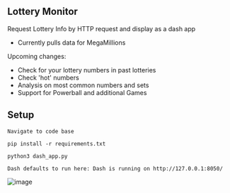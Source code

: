 ## Lottery Monitor

Request Lottery Info by HTTP request and display as a dash app

- Currently pulls data for MegaMillions

Upcoming changes:

- Check for your lottery numbers in past lotteries
- Check 'hot' numbers
- Analysis on most common numbers and sets
- Support for Powerball and additional Games

## Setup
`Navigate to code base`

`pip install -r requirements.txt`

`python3 dash_app.py`

`Dash defaults to run here: Dash is running on http://127.0.0.1:8050/`

![image](https://user-images.githubusercontent.com/51174029/182987719-2fa01082-3d9c-47c9-8295-b3adf8b5b51a.png)
